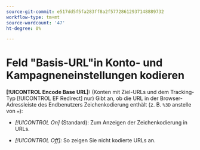 ```yaml
---
source-git-commit: e517dd5f5fa283ff8a2f57728612937148889732
workflow-type: tm+mt
source-wordcount: '47'
ht-degree: 0%

---
```

# Feld &quot;Basis-URL&quot;in Konto- und Kampagneneinstellungen kodieren

**[!UICONTROL Encode Base URL]:** (Konten mit Ziel-URLs und dem Tracking-Typ [!UICONTROL EF Redirect] nur) Gibt an, ob die URL in der Browser-Adressleiste des Endbenutzers Zeichenkodierung enthält (z. B. `%3D` anstelle von `=`):

* *[!UICONTROL On]* (Standard): Zum Anzeigen der Zeichenkodierung in URLs.

* *[!UICONTROL Off]:* So zeigen Sie nicht kodierte URLs an.
